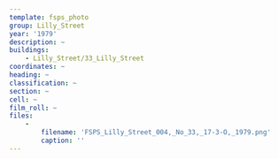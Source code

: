 ```yaml
---
template: fsps_photo
group: Lilly_Street
year: '1979'
description: ~
buildings:
    - Lilly_Street/33_Lilly_Street
coordinates: ~
heading: ~
classification: ~
section: ~
cell: ~
film_roll: ~
files:
    -
        filename: 'FSPS_Lilly_Street_004,_No_33,_17-3-O,_1979.png'
        caption: ''
---
```

